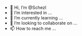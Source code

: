 - 👋 Hi, I’m @Schezl
- 👀 I’m interested in ...
- 🌱 I’m currently learning ...
- 💞️ I’m looking to collaborate on ...
- 📫 How to reach me ...

<!---
Schezl/Schezl is a ✨ special ✨ repository because its `README.md` (this file) appears on your GitHub profile.
You can click the Preview link to take a look at your changes.
--->
